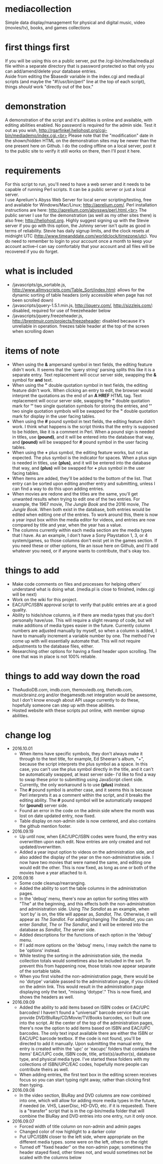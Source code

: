 # mediacollection
Simple data display/management for physical and digital music, video (movies/tv), books, and games collections

# first things first
If you will be using this on a public server, put the /cgi-bin/media/media.pl file within a separate directory that is password protected so that only you can add/amend/delete your database entries.<br>
Aside from editing the $basedir variable in the index.cgi and media.pl scripts (and maybe the "#!/usr/bin/perl" line at the top of each script), things *should* work "directly out of the box." 

# demonstration
A demonstration of the script and it's abilities is online and available, with editing abilities enabled. No password is required for the admin side. Test it out as you wish, http://rgarfinkel.heliohost.org/cgi-bin/mediademo/index.cgi.<br>
Please note that the "modification" date in the shown/hidden HTML on the demonstration sites may be newer than the one present here on Github. I do the coding offline on a local server, post it to the public site to verify it still works on there, then I'll post it here.

# requirements
For this script to run, you'll need to have a web server and it needs to be capable of running Perl scripts. It can be a public server or just a local server.<br>
I use Aprelium's Abyss Web Server for local server scripting/testing, free and available for Windows/Mac/Linux; http://aprelium.com/. Perl installation instructions are here: http://aprelium.com/abyssws/perl.html.<br>
The public server I use for the demonstration (as well as my other sites there) is also free; http://heliohost.org. Highly suggest signing up with the Stevie server if you go with this option, the Johnny server isn't quite as good in terms of reliability. Stevie has daily signup limits, and the clock resets at midnight UTC (http://www.timeanddate.com/worldclock/timezone/utc). You do need to remember to login to your account once a month to keep your account active–I can say comfortably that your account and all files will be recovered if you do forget.

# what is included
- /javascripts/gs_sortable.js, http://www.allmyscripts.com/Table_Sort/index.html: allows for the dynamic sorting of table headers (only accessible when page has not been scrolled down)<br>
- /javascripts/jquery-1.5.1.min.js, http://jquery.com/, http://sizzlejs.com/: disabled, required for use of freezeheader below<br>
- /javascripts/jquery.freezeheader.js, http://brentmuir.com/projects/freezeheader: disabled because it's unreliable in operation. freezes table header at the top of the screen when scrolling down

# items of note
- When using the <b>&</b> ampersand symbol in text fields, the editing feature didn't work. It seems that the 'query string' parsing splits this like it is a separate entry. Text replacement will occur server side, swapping the <b>&</b> symbol for <b>and</b> text.
- When using the <b>"</b> double quotation symbol in text fields, the editing feature didn't work. When clicking an entry to edit, the browser would interpret the quotations as the end of an <b>A HREF</b> HTML tag. Text replacement will occur server side, swapping the <b>"</b> double quotation mark for <b>''</b> two single quotation symbols for storing the entries, and <b>''</b> two single quotation symbols will be swapped for the <b>"</b> double quotation mark for display in the user facing tables.
- When using the <b>#</b> pound symbol in text fields, the editing feature didn't work. I think what happens is the script thinks that the entry is supposed to be hidden, like it is a comment in Perl. When a pound sign is needed in titles, use <b>(pound)</b>, and it will be entered into the database that way, and <b>(pound)</b> will be swapped for <b>#</b> pound symbol in the user facing tables.
- When using the <b>+</b> plus symbol, the editing feature works, but not as expected. The plus symbol is the indicator for spaces. When a plus sign is needed in titles, use <b>(plus)</b>, and it will be entered into the database that way, and <b>(plus)</b> will be swapped for <b>+</b> plus symbol in the user facing tables.
- When items are added, they'll be added to the bottom of the list. That entry can be sorted upon editing another entry and submitting, unless I can find a way to do this upon adding entries.
- When movies are redone and the titles are the same, you'll get unwanted results when trying to edit one of the two entries. For example, the 1967 movie, *The Jungle Book* and the 2016 movie, *The Jungle Book*. When both exist in the database, both entries would be edited when editing one of the entries. To work around this, there is now a year input box within the media editor for videos, and entries are now compared by title and year, when the year has a value.
- The columns currently within each media section are the media types that I have. As an example, I don't have a Sony Playstation 1, 3, or 4 system/games, so those columns don't exist yet in the games section. If you need these or other options, file an issue here on Github, and I'll add whatever you need, or if anyone wants to contribute, that's okay too.

# things to add
- Make code comments on files and processes for helping others' understand what is doing what. (media.pl is close to finished, index.cgi will be next)
- Work on the wiki for this project.
- EAC/UPC/ISBN approval script to verify that public entries are at a good quality.
- Ability to hide/show columns, ie if there are media types that you don't personally have/use. This will require a slight revamp of code, but will make additions of media types easier in the future. Currently column numbers are adjusted manually by myself, so when a column is added, I have to manually increment a variable number by one. The method I've come up with will essentially automate that. This will not require adjustments to the database files, either.
- Researching other options for having a fixed header upon scrolling. The one that was in place is not 100% reliable.<br>

# things to add way down the road</b><br>
- TheAudioDB.com, imdb.com, themoviedb.org, thetvdb.com, musicbrainz.org and/or thegamesdb.net integration would be awesome, but I don't know enough about API usage currently to do these, hopefully someone can step up with these abilities.
- Hosted website with these scripts put online, with member signup abilities.

# change log
- 2016.10.01
  - When items have specific symbols, they don't always make it through to the text title, for example, Ed Sheeran's album, "+", because the script interprets the plus symbol as a space. In this case, you can't use the plus symbol directly in the title, and it can't be automatically swapped, at least server side- I'd like to find a way to swap these prior to submitting using JavaScript client side. Currently, the only workaround is to use <b>(plus)</b> instead.
  - The <b>#</b> pound symbol is another case, and it seems this is because Perl interprets it as a comment within the script, and it breaks the editing ability. The <b>#</b> pound symbol will be automatically swapped for <b>(pound)</b> server side.
  - Found an error in the code on the admin side where the month was lost on date updated entry, now fixed.
  - Table display on non-admin side is now centered, and also contains the github mention footer.
- 2016.09.19
  - Up until now, when EAC/UPC/ISBN codes were found, the entry was overwritten upon each edit. Now entries are only created and not updated/overwritten.
  - Added a year input option to videos on the administration side, and also added the display of the year on the non-administrative side. I now have two movies that were named the same, and editing one would edit the other. This is now fixed, as long as one or both of the movies have a year attached to it.
- 2016.09.16
  - Some code cleanup/rearranging.
  - Added the ability to sort the table columns in the administration pages.
  - In the 'debug' menu, there's now an option for sorting titles with "The" at the beginning, and this effects both the non-administration and administration side. Using *The Sandlot* as an example, when 'sort by' is on, the title will appear as, *Sandlot, The*. Otherwise, it will appear as *The Sandlot*. For adding/changing *The Sandlot*, you can enter *Sandlot, The* or *The Sandlot*, and it will be entered into the database as *Sandlot, The* server side.
  - Added descriptions for the functions of each option in the 'debug' menu.
  - If I add more options on the 'debug' menu, I may switch the name to be 'options' instead.
  - While testing the sorting in the administration side, the media collection totals would sometimes also be included in the sort. To prevent this from happening now, those totals now appear separate of the sortable table.
  - When you first visited the non-administration page, there would be no 'dotype' variable passed to the administration page, if you clicked on the admin link. This would result in the administration page displaying only the text, "missing 'dotype'." This is now fixed, and shows the headers as well.
- 2016.09.09
  - Added the ability to add items based on ISBN codes or EAC/UPC barcodes! I haven't found a "universal" barcode service that can provide DVD/BluRay/CD/Movie/TV/Books barcodes, so I built one into the script. At the center of the top of the administration pages, there's now the option to add items based on ISBN and EAC/UPC barcodes. The only text input available there are either the ISBN or EAC/UPC barcode textbox. If the code is not found, you'll be directed to add it manually. Upon submitting the manual entry, the entry is created within the 'upc' or 'eacupc' folders that contains the items' EAC/UPC code, ISBN code, title, artist(s)/author(s), database type, and physical media type. I've started these folders with my collections of ISBN/UPC/EAC codes, hopefully more people can contribute theirs as well.
  - When adding entries, the first text box in the editing screen receives focus so you can start typing right away, rather than clicking first then typing.
- 2016.09.08
  - In the video section, BluRay and DVD columns are now combined into one, which will allow for adding more media types in the future, if needed (ie. VHS, LaserDisc, HD-DVD, etc. if it is requested). There is a "transfer" script that is in the cgi-bin/media folder that will combine the BluRay and DVD entries into one entry, run it only once.
- 2016.09.07
  - Forced width of title column on non-admin and admin pages
  - Changed color of row highlight to a darker color
  - Put UPC/ISBN closer to the left side, where appropriate on the different media types. some were on the left, others on the right
  - Turned off "fixed header" on the non-admin page; sometimes the header stayed fixed, other times not, and would sometimes not be scaled with the columns below
